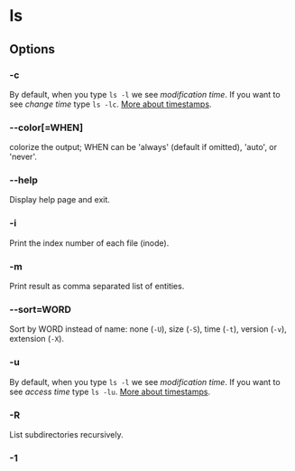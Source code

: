 # ls

## Options

### -c

By default, when you type `ls -l` we see *modification time*. If you want to see
*change time* type `ls -lc`. [More about timestamps](/linux/timestamps.md).

### --color[=WHEN]

colorize the output; WHEN can be 'always' (default if omitted), 'auto', or 'never'.

### --help

Display help page and exit.

### -i

Print the index number of each file (inode).

### -m

Print result as comma separated list of entities.

### --sort=WORD

Sort by WORD instead of name: none (`-U`), size (`-S`), time (`-t`), version (`-v`),
extension (`-X`).

### -u

By default, when you type `ls -l` we see *modification time*. If you want to see
*access time* type `ls -lu`. [More about timestamps](/linux/timestamps.md).


### -R

List subdirectories recursively.

### -1


